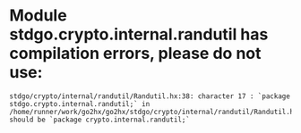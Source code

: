 # Module stdgo.crypto.internal.randutil has compilation errors, please do not use:
```
stdgo/crypto/internal/randutil/Randutil.hx:38: character 17 : `package stdgo.crypto.internal.randutil;` in /home/runner/work/go2hx/go2hx/stdgo/crypto/internal/randutil/Randutil.hx should be `package crypto.internal.randutil;`

```

